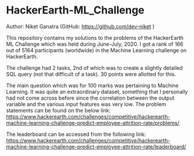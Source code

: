# HackerEarth-ML_Challenge

Author: Niket Ganatra (GitHub: https://github.com/dev-niket )

This repository contains my solutions to the problems of the HackerEarth ML Challenge which was held during June-July, 2020. I got a rank of 166 out of 5164 participants (worldwide) in the Machine Learning challenge on HackerEarth.

The challenge had 2 tasks, 2nd of which was to create a slightly detailed SQL query (not that difficult of a task). 30 points were allotted for this.

The main question which was for 100 marks was pertaining to Machine Learning. It was quite an extraordinary dataset, something that I personally had not come across before since the correlation between the output variable and the various input features was very low.
The problem statements can be found on the below link:
https://www.hackerearth.com/challenges/competitive/hackerearth-machine-learning-challenge-predict-employee-attrition-rate/problems/

The leaderboard can be accessed from the following link:
https://www.hackerearth.com/challenges/competitive/hackerearth-machine-learning-challenge-predict-employee-attrition-rate/leaderboard/
